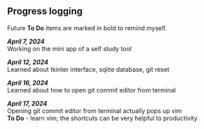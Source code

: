 ## Progress logging

Future **To Do** items are marked in bold to remind myself.

_**April 7, 2024**_  
Working on the mini app of a self study tool

_**April 12, 2024**_  
Learned about tkinter interface, sqlite database, git reset

_**April 16, 2024**_  
Learned about how to open git commit editor from terminal

_**April 17, 2024**_  
Opening git commit editor from terminal actually pops up vim  
**To Do** - learn vim; the shortcuts can be very helpful to productivity
